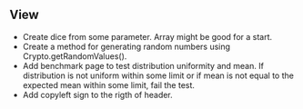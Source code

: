 ## View

-  Create dice from some parameter. Array might be good for a start.
-  Create a method for generating random numbers using Crypto.getRandomValues().
-  Add benchmark page to test distribution uniformity and mean. If distribution
   is not uniform within some limit or if mean is not equal to the expected
   mean within some limit, fail the test.
-  Add copyleft sign to the rigth of header.

